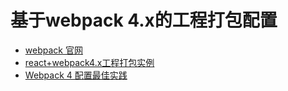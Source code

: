 # 基于webpack 4.x的工程打包配置

- [webpack 官网](https://webpack.docschina.org/concepts/loaders/#-loader)
- [react+webpack4.x工程打包实例](https://github.com/MrZhang123/Web_Project_Build/tree/master/react-webpack/build)
- [Webpack 4 配置最佳实践](https://juejin.im/post/5b304f1f51882574c72f19b0)